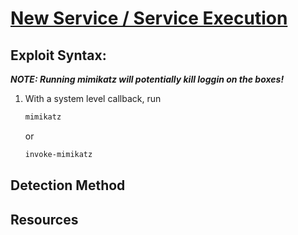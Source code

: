 # [New Service / Service Execution](https://attack.mitre.org/techniques/T1569/002/)

## Exploit Syntax: 

***NOTE: Running mimikatz will potentially kill loggin on the boxes!***
1.  With a system level callback, run
    ```sh
    mimikatz
    ```
    or

    ```sh
    invoke-mimikatz
    ```

## Detection Method

## Resources    